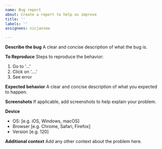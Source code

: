 ```yaml
---
name: Bug report
about: Create a report to help us improve
title: ''
labels: ''
assignees: nicjansma

---
```


**Describe the bug**
A clear and concise description of what the bug is.

**To Reproduce**
Steps to reproduce the behavior:
1. Go to '...'
2. Click on '....'
3. See error

**Expected behavior**
A clear and concise description of what you expected to happen.

**Screenshots**
If applicable, add screenshots to help explain your problem.

**Device**
- OS: [e.g. iOS, Windows, macOS]
- Browser [e.g. Chrome, Safari, Firefox]
- Version [e.g. 120]

**Additional context**
Add any other context about the problem here.
